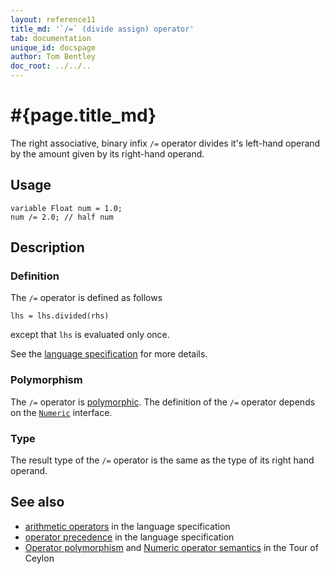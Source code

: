 ```yaml
---
layout: reference11
title_md: '`/=` (divide assign) operator'
tab: documentation
unique_id: docspage
author: Tom Bentley
doc_root: ../../..
---
```


# #{page.title_md}

The right associative, binary infix `/=` operator divides it's left-hand operand by 
the amount given by its right-hand operand. 

## Usage 

<!-- cat: void m() { -->
<!-- try: -->
    variable Float num = 1.0;
    num /= 2.0; // half num 
<!-- cat: } -->

## Description


### Definition

The `/=` operator is defined as follows

<!-- try: -->
    lhs = lhs.divided(rhs)

except that `lhs` is evaluated only once.

See the [language specification](#{site.urls.spec_current}#arithmetic) for more details.

### Polymorphism

The `/=` operator is [polymorphic](#{page.doc_root}/reference/operator/operator-polymorphism). 
The definition of the `/=` operator depends 
on the [`Numeric`](#{site.urls.apidoc_current}/Numeric.type.html) 
interface.

### Type

The result type of the `/=` operator is the same as the type of its right hand operand.

## See also

* [arithmetic operators](#{site.urls.spec_current}#arithmetic) in the 
  language specification
* [operator precedence](#{site.urls.spec_current}#operatorprecedence) in the 
  language specification
* [Operator polymorphism](#{page.doc_root}/tour/language-module/#operator_polymorphism) 
  and 
  [Numeric operator semantics](#{page.doc_root}/tour/language-module/#numeric_operator_semantics) 
  in the Tour of Ceylon
